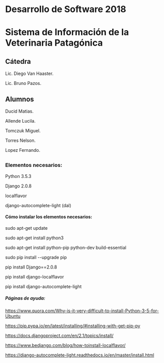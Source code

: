 # Desarrollo de Software 2018

# Sistema de Información de la Veterinaria Patagónica

## Cátedra

  Lic. Diego Van Haaster.
  
  Lic. Bruno Pazos.
  
  
## Alumnos

  Ducid Matias.
  
  Allende Lucila.
  
  Tomczuk Miguel.
  
  Torres Nelson.
  
  Lopez Fernando.
  
##

### Elementos necesarios:
Python 3.5.3

Django 2.0.8

localflavor

django-autocomplete-light (dal)

#### Cómo instalar los elementos necesarios:

sudo apt-get update

sudo apt-get install python3

sudo apt-get install python-pip python-dev build-essential

sudo pip install --upgrade pip

pip install Django==2.0.8

pip install django-localflavor

pip install django-autocomplete-light

##### Páginas de ayuda:
https://www.quora.com/Why-is-it-very-difficult-to-install-Python-3-5-for-Ubuntu

https://pip.pypa.io/en/latest/installing/#installing-with-get-pip-py

https://docs.djangoproject.com/en/2.1/topics/install/

https://www.bedjango.com/blog/how-toinstall-localflavor/

https://django-autocomplete-light.readthedocs.io/en/master/install.html


